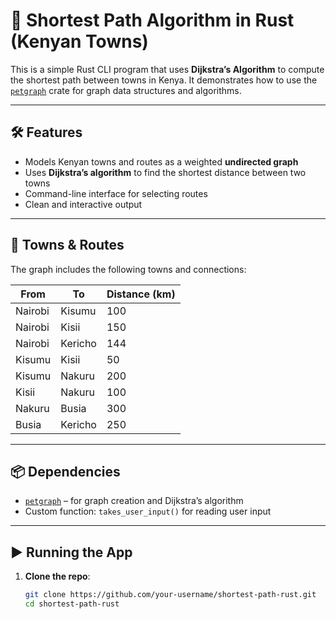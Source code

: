 # 🚀 Shortest Path Algorithm in Rust (Kenyan Towns)

This is a simple Rust CLI program that uses **Dijkstra’s Algorithm** to compute the shortest path between towns in Kenya. It demonstrates how to use the [`petgraph`](https://docs.rs/petgraph) crate for graph data structures and algorithms.

---

## 🛠 Features

- Models Kenyan towns and routes as a weighted **undirected graph**
- Uses **Dijkstra’s algorithm** to find the shortest distance between two towns
- Command-line interface for selecting routes
- Clean and interactive output

---

## 📌 Towns & Routes

The graph includes the following towns and connections:

| From      | To       | Distance (km) |
|-----------|----------|----------------|
| Nairobi   | Kisumu   | 100           |
| Nairobi   | Kisii    | 150           |
| Nairobi   | Kericho  | 144           |
| Kisumu    | Kisii    | 50            |
| Kisumu    | Nakuru   | 200           |
| Kisii     | Nakuru   | 100           |
| Nakuru    | Busia    | 300           |
| Busia     | Kericho  | 250           |

---

## 📦 Dependencies

- [`petgraph`](https://crates.io/crates/petgraph) – for graph creation and Dijkstra’s algorithm
- Custom function: `takes_user_input()` for reading user input

---

## ▶️ Running the App

1. **Clone the repo**:
   ```bash
   git clone https://github.com/your-username/shortest-path-rust.git
   cd shortest-path-rust
